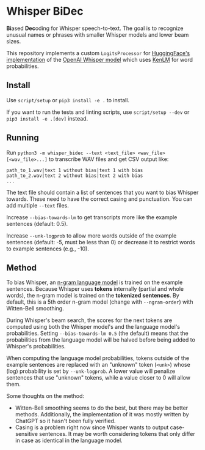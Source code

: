# Whisper BiDec

**Bi**ased **Dec**oding for Whisper speech-to-text.
The goal is to recognize unusual names or phrases with smaller Whisper models and lower beam sizes.

This repository implements a custom `LogitsProcessor` for [HuggingFace's implementation][hf_whisper] of the [OpenAI Whisper model][openai_whisper] which uses [KenLM][kenlm] for word probabilities.


## Install

Use `script/setup` or `pip3 install -e .` to install.

If you want to run the tests and linting scripts, use `script/setup --dev` or `pip3 install -e .[dev]` instead.


## Running

Run `python3 -m whisper_bidec --text <text_file> <wav_file> [<wav_file>...]` to transcribe WAV files and get CSV output like:

``` csv
path_to_1.wav|text 1 without bias|text 1 with bias
path_to_2.wav|text 2 without bias|text 2 with bias
...
```

The text file should contain a list of sentences that you want to bias Whisper towards. These need to have the correct casing and punctuation. You can add multiple `--text` files.

Increase `--bias-towards-lm` to get transcripts more like the example sentences (default: 0.5).

Increase `--unk-logprob` to allow more words outside of the example sentences (default: -5, must be less than 0) or decrease it to restrict words to example sentences (e.g., -10).


## Method

To bias Whisper, an [n-gram language model][ngram] is trained on the example sentences. Because Whisper uses **tokens** internally (partial and whole words), the n-gram model is trained on the **tokenized sentences**. By default, this is a 5th order n-gram model (change with `--ngram-order`) with Witten-Bell smoothing.

During Whisper's beam search, the scores for the next tokens are computed using both the Whisper model's and the language model's probabilities. Setting `--bias-towards-lm 0.5` (the default) means that the probabilities from the language model will be halved before being added to Whisper's probabilities.

When computing the language model probabilities, tokens outside of the example sentences are replaced with an "unknown" token (`<unk>`) whose (log) probability is set by `--unk-logprob`. A lower value will penalize sentences that use "unknown" tokens, while a value closer to 0 will allow them.

Some thoughts on the method:

* Witten-Bell smoothing seems to do the best, but there may be better methods. Additionally, the implementation of it was mostly written by ChatGPT so it hasn't been fully verified.
* Casing is a problem right now since Whisper wants to output case-sensitive sentences. It may be worth considering tokens that only differ in case as identical in the language model.

[hf_whisper]: https://huggingface.co/docs/transformers/model_doc/whisper
[openai_whisper]: https://github.com/openai/whisper
[kenlm]: https://github.com/kpu/kenlm
[ngram]: https://en.wikipedia.org/wiki/Word_n-gram_language_model
